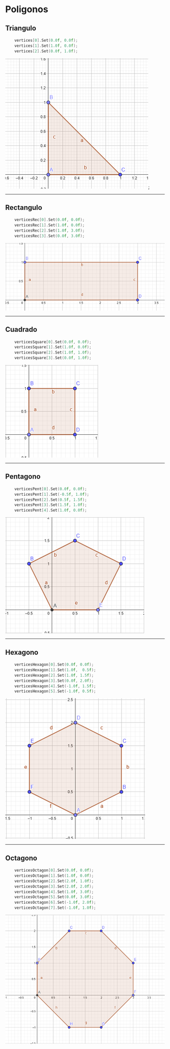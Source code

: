 # Poligonos 

## Triangulo

````c++
    vertices[0].Set(0.0f, 0.0f);
    vertices[1].Set(1.0f, 0.0f);
    vertices[2].Set(0.0f, 1.0f);
````

![Triangulo coordenadas](./triangulo.png);

---

## Rectangulo

````c++
    verticesRec[0].Set(0.0f, 0.0f);
    verticesRec[1].Set(1.0f, 0.0f);
    verticesRec[2].Set(1.0f, 3.0f);
    verticesRec[3].Set(0.0f, 3.0f);
````
![Rectangulo coordenadas](./rectangulo%20.png)

---

## Cuadrado

````c++
    verticesSquare[0].Set(0.0f, 0.0f);
    verticesSquare[1].Set(1.0f, 0.0f);
    verticesSquare[2].Set(1.0f, 1.0f);
    verticesSquare[3].Set(0.0f, 1.0f);
````

![Cuadrado coordenadas](./cuadrado.png)

---

## Pentagono

````c++
    verticesPent[0].Set(0.0f, 0.0f);
    verticesPent[1].Set(-0.5f, 1.0f);
    verticesPent[2].Set(0.5f, 1.5f);
    verticesPent[3].Set(1.5f, 1.0f);
    verticesPent[4].Set(1.0f, 0.0f);
````

![Pentagono coordenadas](./pentagono.png)

---

## Hexagono 

````c++
    verticesHexagon[0].Set(0.0f, 0.0f);
    verticesHexagon[1].Set(1.0f,  0.5f);
    verticesHexagon[2].Set(1.0f, 1.5f);
    verticesHexagon[3].Set(0.0f, 2.0f);
    verticesHexagon[4].Set(-1.0f, 1.5f);
    verticesHexagon[5].Set(-1.0f, 0.5f);
````

![Hexagono coordenadas](./hexagono.png)

---

## Octagono 

````c++
    verticesOctagon[0].Set(0.0f, 0.0f);
    verticesOctagon[1].Set(1.0f, 0.0f);
    verticesOctagon[2].Set(2.0f, 1.0f);
    verticesOctagon[3].Set(2.0f, 2.0f);
    verticesOctagon[4].Set(1.0f, 3.0f);
    verticesOctagon[5].Set(0.0f, 3.0f);
    verticesOctagon[6].Set(-1.0f, 2.0f);
    verticesOctagon[7].Set(-1.0f, 1.0f);
````

![Octagono coordenadas](./octagono.png)